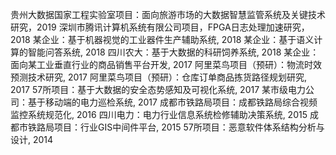 ﻿贵州大数据国家工程实验室项目：面向旅游市场的大数据智慧监管系统及关键技术研究，2019
深圳市腾讯计算机系统有限公司项目，FPGA日志处理加速研究，2018
某企业：基于机器视觉的工业器件生产辅助系统, 2018
某企业：基于语义计算的智能问答系统, 2018
四川农大：基于大数据的科研饲养系统, 2018
某企业：面向某工业垂直行业的商品销售平台开发, 2017
阿里菜鸟项目（预研）：物流时效预测技术研究, 2017
阿里菜鸟项目（预研）：仓库订单商品拣货路径规划研究, 2017
57所项目：基于大数据的安全态势感知及可视化系统, 2017
某市级电力公司：基于移动端的电力巡检系统, 2017
成都市铁路局项目：成都铁路局综合视频监控系统规范化, 2016
四川电力：电力行业信息系统检修辅助决策系统, 2015
成都市铁路局项目：行业GIS中间件平台, 2015
57所项目：恶意软件体系结构分析与设计, 2014